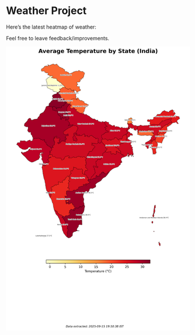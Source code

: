 # Weather Project

Here’s the latest heatmap of weather:

Feel free to leave feedback/improvements.

![India Heatmap](docs/assets/india_heatmap.png?v=C81758)
